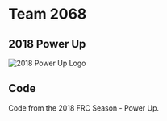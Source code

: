 # Team 2068

## 2018 Power Up

![2018 Power Up Logo](https://www.firstinspires.org/sites/default/files/uploads/resource_library/frc/game-and-season-info/competition-manual/2018/18-frc-logo-power-up-bc.jpg)

## Code

Code from the 2018 FRC Season - Power Up.
